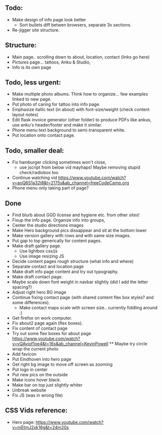 ## Todo: 
* Make design of info page look better
    * Sort bullets diff betwen browsers, separate 3x sections.
* Re-jigger site structure.

## Structure:
* Main page.. scrolling down to about, location, contact (links go here)
* Pictures page... tattoos, Anku & Studio,
* Info is its own page 

## Todo, less urgent:
* Make multiple photo albums. Think how to organize... few examples linked to new page.
* Put photo of caring for tattoo into info page.
* Emphasize itallic text (in about) with font-size/weight (check content layout notes)
* Edit flask invoice generator (other folder) to produce PDFs like ankus, use anku's header/footer and make it similar.
* Phone menu text background to semi-transparent white.
* Put location onto contact page.

## Todo, smaller deal:
* Fix hamburger clicking sometimes won't close, 
    * use jscript from below vid mayhaps! Maybe removing stupid check/radiobox too
* Continue watching vid https://www.youtube.com/watch?v=aoQ6S1a32j8&t=2175s&ab_channel=freeCodeCamp.org
* Phone menu only taking part of page?


## Done
* Find blurb about GGD license and hygiene etc. from other sites!
* Fixup the info page. Organize info into groups,
* Center the studio directions images
* Make Hero background pics dissappear and sit at the bottom lower
* Make version gallery with rows and with same size images.
* Put gap to top generically for content pages.
* Make draft gallery page.
    * Use lightbox css/js
    * Use image resizing JS
* Decide content pages rough structure (what info and where)
* Separate contact and location page
* Make draft info page content and try out typography.
* Make draft contact page.
* Maybe scale down font weight in navbar slightly (did I add the letter spacing?)
* Adjust right hero BG image
* Continue fixing contact page (with shared content flex box styles? and some differences).
    * Make contact maps scale with screen size.. currently fiddling around :)
* Get firefox on work computer.
* Fix about2 page again (flex boxes).
* Fix content of contact page
* Try out some flex boxes for about page https://www.youtube.com/watch?v=vQAvjof1oe4&t=16s&ab_channel=KevinPowell 
** Maybe try circle wrap the current photo 
* Add favicon
* Put Eindhoven into hero page
* Get right bg image to move off screen as zooming
* Put logo in center
* Put new pics on the outside
* Make icons hover black.
* Make bar on top just slightly whiter
* Unbreak website
* Fix JS (was in wrong file)

## CSS Vids reference:
* Hero page: https://www.youtube.com/watch?v=mEtmJ2xk16g&t=24m20s